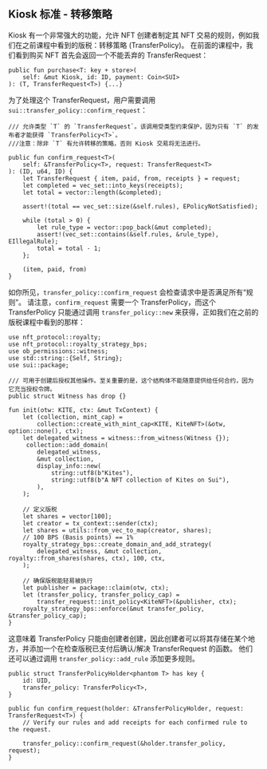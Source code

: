 ## Kiosk 标准 - 转移策略

Kiosk 有一个非常强大的功能，允许 NFT 创建者制定其 NFT 交易的规则，例如我们在之前课程中看到的版税：转移策略 (TransferPolicy)。
在前面的课程中，我们看到购买 NFT 首先会返回一个不能丢弃的 TransferRequest：

```move
public fun purchase<T: key + store>(
    self: &mut Kiosk, id: ID, payment: Coin<SUI>
): (T, TransferRequest<T>) {...}
```
为了处理这个 TransferRequest，用户需要调用 `sui::transfer_policy::confirm_request`：

```move
/// 允许类型 `T` 的 `TransferRequest`。该调用受类型约束保护，因为只有 `T` 的发布者才能获得 `TransferPolicy<T>`。  
///注意：除非 `T` 有允许转移的策略，否则 Kiosk 交易将无法进行。

public fun confirm_request<T>(
    self: &TransferPolicy<T>, request: TransferRequest<T>
): (ID, u64, ID) {
    let TransferRequest { item, paid, from, receipts } = request;
    let completed = vec_set::into_keys(receipts);
    let total = vector::length(&completed);

    assert!(total == vec_set::size(&self.rules), EPolicyNotSatisfied);

    while (total > 0) {
        let rule_type = vector::pop_back(&mut completed);
        assert!(vec_set::contains(&self.rules, &rule_type), EIllegalRule);
        total = total - 1;
    };

    (item, paid, from)
}
```
如你所见，`transfer_policy::confirm_request` 会检查请求中是否满足所有“规则”。
请注意，`confirm_request` 需要一个 TransferPolicy，而这个 TransferPolicy 只能通过调用 `transfer_policy::new` 来获得，正如我们在之前的版税课程中看到的那样：

```move
use nft_protocol::royalty;
use nft_protocol::royalty_strategy_bps;
use ob_permissions::witness;
use std::string::{Self, String};
use sui::package;

/// 可用于创建后授权其他操作。至关重要的是，这个结构体不能随意提供给任何合约，因为它充当授权令牌。
public struct Witness has drop {}

fun init(otw: KITE, ctx: &mut TxContext) {
    let (collection, mint_cap) =
        collection::create_with_mint_cap<KITE, KiteNFT>(&otw, option::none(), ctx);
    let delegated_witness = witness::from_witness(Witness {});
     collection::add_domain(
        delegated_witness,
        &mut collection,
        display_info::new(
            string::utf8(b"Kites"),
            string::utf8(b"A NFT collection of Kites on Sui"),
        ),
    );
 
    // 定义版税
    let shares = vector[100];
    let creator = tx_context::sender(ctx);
    let shares = utils::from_vec_to_map(creator, shares);
    // 100 BPS (Basis points) == 1%
    royalty_strategy_bps::create_domain_and_add_strategy(
        delegated_witness, &mut collection, royalty::from_shares(shares, ctx), 100, ctx,
    );    

    // 确保版税能轻易被执行
    let publisher = package::claim(otw, ctx);
    let (transfer_policy, transfer_policy_cap) =
        transfer_request::init_policy<KiteNFT>(&publisher, ctx);
    royalty_strategy_bps::enforce(&mut transfer_policy, &transfer_policy_cap);
}
```
这意味着 TransferPolicy 只能由创建者创建，因此创建者可以将其存储在某个地方，并添加一个在检查版税已支付后确认/解决 TransferRequest 的函数。
他们还可以通过调用 `transfer_policy::add_rule` 添加更多规则。

```move
public struct TransferPolicyHolder<phantom T> has key {
    id: UID,
    transfer_policy: TransferPolicy<T>,
}

public fun confirm_request(holder: &TransferPolicyHolder, request: TransferRequest<T>) {
    // Verify our rules and add receipts for each confirmed rule to the request.
    
    transfer_policy::confirm_request(&holder.transfer_policy, request);
}
```